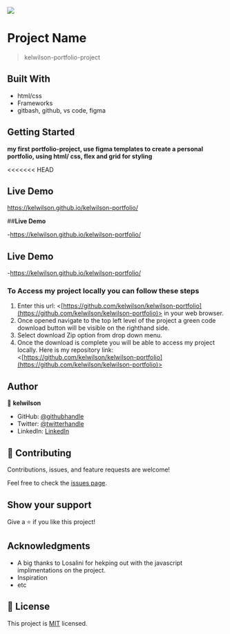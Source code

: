 ![](https://img.shields.io/badge/Microverse-blueviolet)

# Project Name

> kelwilson-portfolio-project

## Built With

- html/css
- Frameworks
- gitbash, github, vs code, figma

## Getting Started

**my first portfolio-project, use figma templates to create a personal portfolio, using html/ css, flex and grid for styling**

<<<<<<< HEAD
## **Live Demo**

https://kelwilson.github.io/kelwilson-portfolio/


##**Live Demo**

-https://kelwilson.github.io/kelwilson-portfolio/


## Live Demo

-https://kelwilson.github.io/kelwilson-portfolio/


### To Access my project locally you can follow these steps

1. Enter this url: <[https://github.com/kelwilson/kelwilson-portfolio](https://github.com/kelwilson/kelwilson-portfolio)> in your web browser.
2. Once opened navigate to the top left level of the project a green code download button will be visible on the righthand side.
3. Select download Zip option from drop down menu.
4. Once the download is complete you will be able to access my project locally.
   Here is my repository link: <[https://github.com/kelwilson/kelwilson-portfolio](https://github.com/kelwilson/kelwilson-portfolio)>


## Author

👤 **kelwilson**

- GitHub: [@githubhandle](https://github.com/kelwilson)
- Twitter: [@twitterhandle](https://twitter.com/BesongMaris)
- LinkedIn: [LinkedIn](https://linkedin.com/in/kelly-besong-b33074237)

## 🤝 Contributing

Contributions, issues, and feature requests are welcome!

Feel free to check the [issues page](../../issues/).

## Show your support

Give a ⭐️ if you like this project!

## Acknowledgments

- A big thanks to Losalini for hekping out with the javascript implimentations on the project.
- Inspiration
- etc

## 📝 License

This project is [MIT](./MIT.md) licensed.
